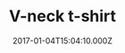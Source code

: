 ---
title: V-neck t-shirt
date: 2017-01-04T15:04:10.000Z
price: 0
sales_price: 
categories: ["T-Shirt"]
image: ["/img/uploads/2017/12/shirt-1.jpg"]
---